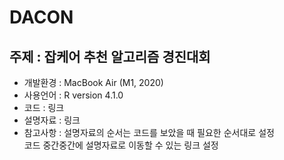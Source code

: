 # DACON
주제 : 잡케어 추천 알고리즘 경진대회
-------------
* 개발환경 : MacBook Air (M1, 2020)
* 사용언어 : R version 4.1.0
* 코드 : 링크
* 설명자료 : 링크
* 참고사항 : 설명자료의 순서는 코드를 보았을 때 필요한 순서대로 설정  
코드 중간중간에 설명자료로 이동할 수 있는 링크 설정
